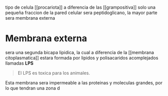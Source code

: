 tipo de celula [[procariota]] a diferencia de las [[grampositiva]] solo una pequeña fraccion de la pared celular sera peptidoglicano, la mayor parte sera membrana externa

# Membrana externa

sera una segunda bicapa lipidica, la cual a diferencia de la [[membrana citoplasmatica]] estara formada por lipidos y polisacaridos acomplejados llamadas **LPS**

> El LPS es toxica para los animales.

Esta membrana sera impermeable a las proteinas y moleculas grandes, por lo que tendran una zona d